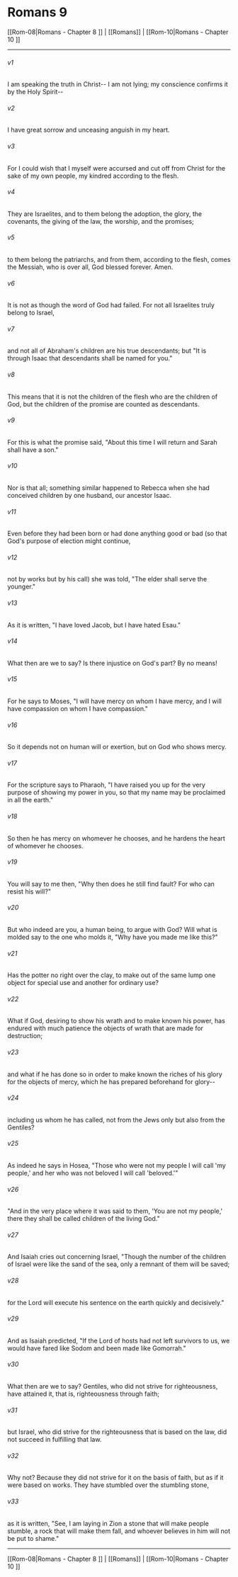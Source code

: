 # Romans 9

[[Rom-08|Romans - Chapter 8 ]] | [[Romans]] | [[Rom-10|Romans - Chapter 10 ]]
***

###### v1
I am speaking the truth in Christ-- I am not lying; my conscience confirms it by the Holy Spirit--
###### v2
I have great sorrow and unceasing anguish in my heart.
###### v3
For I could wish that I myself were accursed and cut off from Christ for the sake of my own people, my kindred according to the flesh.
###### v4
They are Israelites, and to them belong the adoption, the glory, the covenants, the giving of the law, the worship, and the promises;
###### v5
to them belong the patriarchs, and from them, according to the flesh, comes the Messiah, who is over all, God blessed forever. Amen.
###### v6
It is not as though the word of God had failed. For not all Israelites truly belong to Israel,
###### v7
and not all of Abraham's children are his true descendants; but "It is through Isaac that descendants shall be named for you."
###### v8
This means that it is not the children of the flesh who are the children of God, but the children of the promise are counted as descendants.
###### v9
For this is what the promise said, "About this time I will return and Sarah shall have a son."
###### v10
Nor is that all; something similar happened to Rebecca when she had conceived children by one husband, our ancestor Isaac.
###### v11
Even before they had been born or had done anything good or bad (so that God's purpose of election might continue,
###### v12
not by works but by his call) she was told, "The elder shall serve the younger."
###### v13
As it is written, "I have loved Jacob, but I have hated Esau."
###### v14
What then are we to say? Is there injustice on God's part? By no means!
###### v15
For he says to Moses, "I will have mercy on whom I have mercy, and I will have compassion on whom I have compassion."
###### v16
So it depends not on human will or exertion, but on God who shows mercy.
###### v17
For the scripture says to Pharaoh, "I have raised you up for the very purpose of showing my power in you, so that my name may be proclaimed in all the earth."
###### v18
So then he has mercy on whomever he chooses, and he hardens the heart of whomever he chooses.
###### v19
You will say to me then, "Why then does he still find fault? For who can resist his will?"
###### v20
But who indeed are you, a human being, to argue with God? Will what is molded say to the one who molds it, "Why have you made me like this?"
###### v21
Has the potter no right over the clay, to make out of the same lump one object for special use and another for ordinary use?
###### v22
What if God, desiring to show his wrath and to make known his power, has endured with much patience the objects of wrath that are made for destruction;
###### v23
and what if he has done so in order to make known the riches of his glory for the objects of mercy, which he has prepared beforehand for glory--
###### v24
including us whom he has called, not from the Jews only but also from the Gentiles?
###### v25
As indeed he says in Hosea, "Those who were not my people I will call 'my people,' and her who was not beloved I will call 'beloved.'"
###### v26
"And in the very place where it was said to them, 'You are not my people,' there they shall be called children of the living God."
###### v27
And Isaiah cries out concerning Israel, "Though the number of the children of Israel were like the sand of the sea, only a remnant of them will be saved;
###### v28
for the Lord will execute his sentence on the earth quickly and decisively."
###### v29
And as Isaiah predicted, "If the Lord of hosts had not left survivors to us, we would have fared like Sodom and been made like Gomorrah."
###### v30
What then are we to say? Gentiles, who did not strive for righteousness, have attained it, that is, righteousness through faith;
###### v31
but Israel, who did strive for the righteousness that is based on the law, did not succeed in fulfilling that law.
###### v32
Why not? Because they did not strive for it on the basis of faith, but as if it were based on works. They have stumbled over the stumbling stone,
###### v33
as it is written, "See, I am laying in Zion a stone that will make people stumble, a rock that will make them fall, and whoever believes in him will not be put to shame."

***

[[Rom-08|Romans - Chapter 8 ]] | [[Romans]] | [[Rom-10|Romans - Chapter 10 ]]
